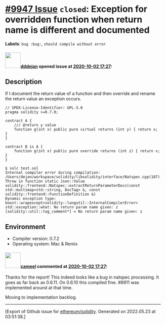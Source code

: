 # [\#9947 Issue](https://github.com/ethereum/solidity/issues/9947) `closed`: Exception for overridden function when return name is different and documented
**Labels**: `bug :bug:`, `should compile without error`


#### <img src="https://avatars.githubusercontent.com/u/1482564?u=539d1592b88943f77df13809d6172ad7fa6a06b3&v=4" width="50">[dddejan](https://github.com/dddejan) opened issue at [2020-10-02 17:27](https://github.com/ethereum/solidity/issues/9947):

## Description

If I document the return value of a function and then override and rename the return value an exception occurs.

```solidity 
// SPDX-License-Identifier: GPL-3.0
pragma solidity >=0.7.0;

contract A {
    /// @return y value
    function g(int x) public pure virtual returns (int y) { return x; }
}

contract B is A {
    function g(int x) public pure override returns (int z) { return x; }
}
```

```console
$ solc test.sol 
Internal compiler error during compilation:
/Users/dejan/workspace/solidity/libsolidity/interface/Natspec.cpp(187): Throw in function static Json::Value solidity::frontend::Natspec::extractReturnParameterDocs(const std::multimap<std::string, DocTag> &, const solidity::frontend::FunctionDefinition &)
Dynamic exception type: boost::wrapexcept<solidity::langutil::InternalCompilerError>
std::exception::what: No return param name given: z
[solidity::util::tag_comment*] = No return param name given: z
```

## Environment

- Compiler version: 0.7.2
- Operating system: Mac & Remix



#### <img src="https://avatars.githubusercontent.com/u/137030?v=4" width="50">[cameel](https://github.com/cameel) commented at [2020-10-02 17:27](https://github.com/ethereum/solidity/issues/9947#issuecomment-702936975):

Thanks for the report! This indeed looks like a bug in natspec processing. It goes as far back as 0.6.11. On 0.6.10 this compiled fine. #8911 was implemented around at that time.

Moving to implementation backlog.


-------------------------------------------------------------------------------



[Export of Github issue for [ethereum/solidity](https://github.com/ethereum/solidity). Generated on 2022.05.23 at 03:51:38.]
